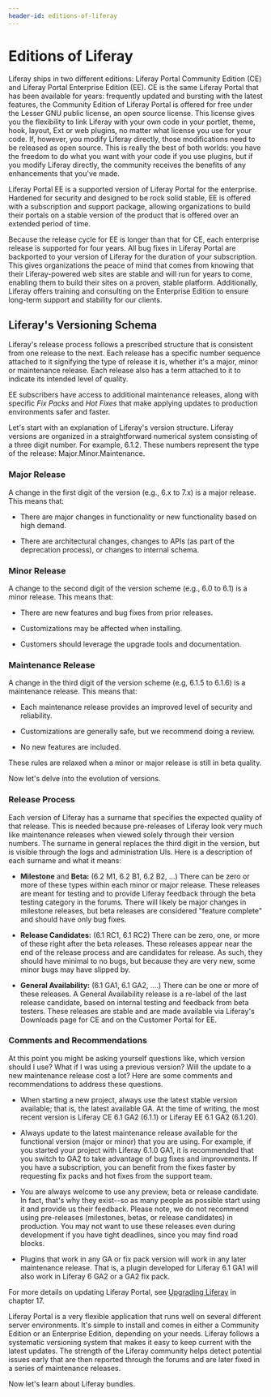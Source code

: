 ```yaml
---
header-id: editions-of-liferay
---
```


# Editions of Liferay

Liferay ships in two different editions: Liferay Portal Community Edition (CE)
and Liferay Portal Enterprise Edition (EE). CE is the same Liferay Portal that
has been available for years: frequently updated and bursting with the latest
features, the Community Edition of Liferay Portal is offered for free under the
Lesser GNU public license, an open source license. This license gives you the
flexibility to link Liferay with your own code in your portlet, theme, hook,
layout, Ext or web plugins, no matter what license you use for your code. If,
however, you modify Liferay directly, those modifications need to be released as
open source. This is really the best of both worlds: you have the freedom to do
what you want with your code if you use plugins, but if you modify Liferay
directly, the community receives the benefits of any enhancements that you've
made. 

Liferay Portal EE is a supported version of Liferay Portal for the enterprise.
Hardened for security and designed to be rock solid stable, EE is offered with a
subscription and support package, allowing organizations to build their portals
on a stable version of the product that is offered over an extended period of
time.

Because the release cycle for EE is longer than that for CE, each enterprise
release is supported for four years. All bug fixes in Liferay Portal are
backported to your version of Liferay for the duration of your subscription.
This gives organizations the peace of mind that comes from knowing that their
Liferay-powered web sites are stable and will run for years to come, enabling
them to build their sites on a proven, stable platform. Additionally, Liferay
offers training and consulting on the Enterprise Edition to ensure long-term
support and stability for our clients. 

## Liferay's Versioning Schema

Liferay's release process follows a prescribed structure that is consistent from
one release to the next. Each release has a specific number sequence attached to
it signifying the type of release it is, whether it's a major, minor or
maintenance release. Each release also has a term attached to it to
indicate its intended level of quality.

EE subscribers have access to additional maintenance releases, along with 
specific *Fix Packs* and *Hot Fixes* that make applying updates to production
environments safer and faster.

Let's start with an explanation of Liferay's version structure. Liferay versions
are organized in a straightforward numerical system consisting of a three digit
number. For example, 6.1.2. These numbers represent the type of the release:
Major.Minor.Maintenance.

### Major Release

A change in the first digit of the version (e.g., 6.x to 7.x) is a major
release. This means that:

- There are major changes in functionality or new functionality based on high
  demand.

- There are architectural changes, changes to APIs (as part of the deprecation
  process), or changes to internal schema.

### Minor Release

A change to the second digit of the version scheme (e.g., 6.0 to 6.1) is a minor
release. This means that:

- There are new features and bug fixes from prior releases.

- Customizations may be affected when installing.

- Customers should leverage the upgrade tools and documentation.

### Maintenance Release

A change in the third digit of the version scheme (e.g, 6.1.5 to 6.1.6) is a
maintenance release. This means that:

- Each maintenance release provides an improved level of security and reliability.

- Customizations are generally safe, but we recommend doing a review.

- No new features are included. 

These rules are relaxed when a minor or major release is still in beta quality.

Now let's delve into the evolution of versions.

### Release Process

Each version of Liferay has a surname that specifies the expected quality of
that release. This is needed because pre-releases of Liferay look very much like
maintenance releases when viewed solely through their version numbers. The
surname in general replaces the third digit in the version, but is visible
through the logs and administration UIs. Here is a description of each surname
and what it means:

- **Milestone** and **Beta:** (6.2 M1, 6.2 B1, 6.2 B2, ...) There can be zero or
  more of these types within each minor or major release.  These releases are
  meant for testing and to provide Liferay feedback through the beta testing
  category in the forums. There will likely be major changes in milestone
  releases, but beta releases are considered "feature complete" and should have
  only bug fixes. 

- **Release Candidates:** (6.1 RC1, 6.1 RC2) There can be zero, one, or more of
  these right after the beta releases. These releases appear near the end of the
  release process and are candidates for release. As such, they should have
  minimal to no bugs, but because they are very new, some minor bugs may have
  slipped by. 

- **General Availability:** (6.1 GA1, 6.1 GA2, ....) There can be one or more of
  these releases. A General Availability release is a re-label of the last
  release candidate, based on internal testing and feedback from beta
  testers. These releases are stable and are made available via Liferay's
  Downloads page for CE and on the Customer Portal for EE. 

### Comments and Recommendations

At this point you might be asking yourself questions like, which version
should I use? What if I was using a previous version? Will the update to a new
maintenance release cost a lot? Here are some comments and recommendations to
address these questions.

- When starting a new project, always use the latest stable version available;
  that is, the latest available GA. At the time of writing, the most recent
  version is Liferay CE 6.1 GA2 (6.1.1) or Liferay EE 6.1 GA2 (6.1.20). 

- Always update to the latest maintenance release available for the functional
  version (major or minor) that you are using. For example, if you started your
  project with Liferay 6.1.0 GA1, it is recommended that you switch to GA2 to
  take advantage of bug fixes and improvements. If you have a subscription, you
  can benefit from the fixes faster by requesting fix packs and hot fixes from
  the support team.

- You are always welcome to use any preview, beta or release candidate.  In
  fact, that's why they exist--so as many people as possible start using it and
  provide us their feedback. Please note, we do not recommend using pre-releases
  (milestones, betas, or release candidates) in production. You may not want to
  use these releases even during development if you have tight deadlines, since
  you may find road blocks.

- Plugins that work in any GA or fix pack version will work in any later
  maintenance release. That is, a plugin developed for Liferay 6.1 GA1 will also
  work in Liferay 6 GA2 or a GA2 fix pack. 

For more details on updating Liferay Portal, see [Upgrading
Liferay](http://www.liferay.com/documentation/liferay-portal/6.1/user-guide/-/ai/upgrading-lifer-6)
in chapter 17.

Liferay Portal is a very flexible application that runs well on several
different server environments. It's simple to install and comes in either a
Community Edition or an Enterprise Edition, depending on your needs. Liferay
follows a systematic versioning system that makes it easy to keep current with
the latest updates. The strength of the Liferay community helps detect potential
issues early that are then reported through the forums and are later fixed in a
series of maintenance releases.

Now let's learn about Liferay bundles.
